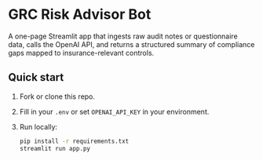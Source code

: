 # GRC Risk Advisor Bot

A one-page Streamlit app that ingests raw audit notes or questionnaire data, calls the OpenAI API,
and returns a structured summary of compliance gaps mapped to insurance-relevant controls.

## Quick start
1. Fork or clone this repo.
2. Fill in your `.env` or set `OPENAI_API_KEY` in your environment.
3. Run locally:

   ```bash
   pip install -r requirements.txt
   streamlit run app.py

